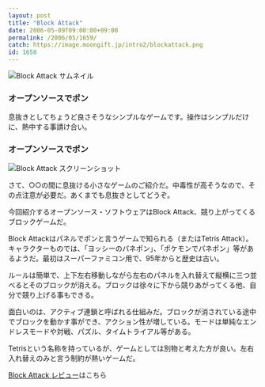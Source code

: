 ```yaml
---
layout: post
title: "Block Attack"
date: 2006-05-09T09:00:00+09:00
permalink: /2006/05/1659/
catch: https://image.moongift.jp/intro2/blockattack.png
id: 1658
---
```

 ![Block Attack サムネイル](https://image.moongift.jp/intro2/blockattack.t.png "Block Attack サムネイル")
  

### オープンソースでポン
  
息抜きとしてちょうど良さそうなシンプルなゲームです。操作はシンプルだけに、熱中する事請け合い。  
<!--more-->  

### オープンソースでポン
  

![Block Attack スクリーンショット](https://image.moongift.jp/intro2/blockattack.png "Block Attack スクリーンショット")

  

さて、○○の間に息抜ける小さなゲームのご紹介だ。中毒性が高そうなので、その点注意が必要だ。あくまでも息抜きとしてどうぞ。

  

今回紹介するオープンソース・ソフトウェアはBlock Attack、競り上がってくるブロックゲームだ。

  

Block Attackはパネルでポンと言うゲームで知られる（またはTetris Attack）。キャラクターものでは、「ヨッシーのパネポン」、「ポケモンでパネポン」等があるようだ。最初はスーパーファミコン用で、95年からと歴史は古い。

  

ルールは簡単で、上下左右移動しながら左右のパネルを入れ替えて縦横に三つ並べるとそのブロックが消える。ブロックは徐々に下から競りあがってくる他、自分で競り上げる事もできる。

  

面白いのは、アクティブ連鎖と呼ばれる仕組みだ。ブロックが消されている途中でブロックを動かす事ができ、アクション性が増している。モードは単純なエンドレスモードや対戦、パズル、タイムトライアル等がある。

  

Tetrisという名称を持っているが、ゲームとしては別物と考えた方が良い。左右入れ替えのみと言う制約が熱いゲームだ。

  

[Block Attack レビュー](http://oss.moongift.jp/review/i-1662.html)はこちら

